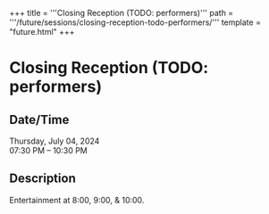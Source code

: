 +++
title = '''Closing Reception (TODO: performers)'''
path = '''/future/sessions/closing-reception-todo-performers/'''
template = "future.html"
+++

<h1>Closing Reception (TODO: performers)</h1>

<h2>Date/Time</h2>
<p>Thursday, July 04, 2024<br>
07:30 PM – 10:30 PM</p>
<h2>Description</h2>

Entertainment at 8:00, 9:00, & 10:00.


